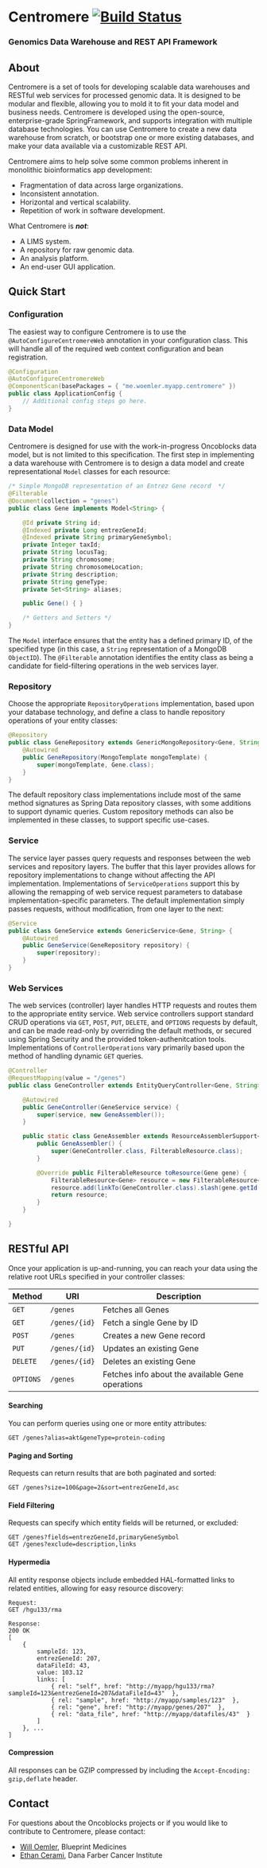 # Centromere [![Build Status](https://travis-ci.org/oncoblocks/centromere.svg?branch=master)](https://travis-ci.org/oncoblocks/centromere)
### Genomics Data Warehouse and REST API Framework

## About

Centromere is a set of tools for developing scalable data warehouses and RESTful web services for processed genomic data.  It is designed to be modular and flexible, allowing you to mold it to fit your data model and business needs. Centromere is developed using the open-source, enterprise-grade SpringFramework, and supports integration with multiple database technologies.  You can use Centromere to create a new data warehouse from scratch, or bootstrap one or more existing databases, and make your data available via a customizable REST API.

Centromere aims to help solve some common problems inherent in monolithic bioinformatics app development:
- Fragmentation of data across large organizations.
- Inconsistent annotation.
- Horizontal and vertical scalability.
- Repetition of work in software development.

What Centromere is _**not**_:
- A LIMS system.
- A repository for raw genomic data.
- An analysis platform.
- An end-user GUI application.

## Quick Start

### Configuration

The easiest way to configure Centromere is to use the `@AutoConfigureCentromereWeb` annotation in your configuration class.  This will handle all of the required web context configuration and bean registration.

```java
@Configuration
@AutoConfigureCentromereWeb
@ComponentScan(basePackages = { "me.woemler.myapp.centromere" })
public class ApplicationConfig {
	// Additional config steps go here.
}
```

### Data Model

Centromere is designed for use with the work-in-progress Oncoblocks data model, but is not limited to this specification.  The first step in implementing a data warehouse with Centromere is to design a data model and create representational `Model` classes for each resource:

```java
/* Simple MongoDB representation of an Entrez Gene record  */
@Filterable
@Document(collection = "genes")
public class Gene implements Model<String> {

	@Id private String id;
	@Indexed private Long entrezGeneId;
	@Indexed private String primaryGeneSymbol;
	private Integer taxId;
	private String locusTag;
	private String chromosome;
	private String chromosomeLocation;
	private String description;
	private String geneType;
	private Set<String> aliases;

	public Gene() { }

	/* Getters and Setters */
}
```

The `Model` interface ensures that the entity has a defined primary ID, of the specified type (in this case, a `String` representation of a MongoDB `ObjectID`).  The `@Filterable` annotation identifies the entity class as being a candidate for field-filtering operations in the web services layer.

### Repository

Choose the appropriate `RepositoryOperations` implementation, based upon your database technology, and define a class to handle repository operations of your entity classes:

```java
@Repository
public class GeneRepository extends GenericMongoRepository<Gene, String> {
	@Autowired
	public GeneRepository(MongoTemplate mongoTemplate) {
		super(mongoTemplate, Gene.class);
	}
}
```

The default repository class implementations include most of the same method signatures as Spring Data repository classes, with some additions to support dynamic queries.  Custom repository methods can also be implemented in these classes, to support specific use-cases.

### Service

The service layer passes query requests and responses between the web services and repository layers.  The buffer that this layer provides allows for repository implementations to change without affecting the API implementation.  Implementations of `ServiceOperations` support this by allowing the remapping of web service request parameters to database implementation-specific parameters.  The default implementation simply passes requests, without modification, from one layer to the next:

```java
@Service
public class GeneService extends GenericService<Gene, String> {
	@Autowired
	public GeneService(GeneRepository repository) {
		super(repository);
	}
}
```

### Web Services

The web services (controller) layer handles HTTP requests and routes them to the appropriate entity service.  Web service controllers support standard CRUD operations via `GET`, `POST`, `PUT`, `DELETE`, and `OPTIONS` requests by default, and can be made read-only by overriding the default methods, or secured using Spring Security and the provided token-authenitcation tools. Implementations of `ControllerOperations` vary primarily based upon the method of handling dynamic `GET` queries.  

```java
@Controller
@RequestMapping(value = "/genes")
public class GeneController extends EntityQueryController<Gene, String> {

	@Autowired
	public GeneController(GeneService service) {
		super(service, new GeneAssembler());
	}

	public static class GeneAssembler extends ResourceAssemblerSupport<Gene, FilterableResource> {
    	public GeneAssembler() {
    		super(GeneController.class, FilterableResource.class);
    	}

    	@Override public FilterableResource toResource(Gene gene) {
    		FilterableResource<Gene> resource = new FilterableResource<Gene>(gene);
    		resource.add(linkTo(GeneController.class).slash(gene.getId()).withSelfRel());
    		return resource;
    	}
    }

}
```

## RESTful API

Once your application is up-and-running, you can reach your data using the relative root URLs specified in your controller classes:

Method | URI | Description
-------|-----|------------
`GET` | `/genes` | Fetches all Genes
`GET` | `/genes/{id}` | Fetch a single Gene by ID
`POST` | `/genes` | Creates a new Gene record
`PUT` | `/genes/{id}` | Updates an existing Gene
`DELETE` | `/genes/{id}` | Deletes an existing Gene
`OPTIONS` | `/genes` | Fetches info about the available Gene operations

#### Searching

You can perform queries using one or more entity attributes:

```
GET /genes?alias=akt&geneType=protein-coding
```

#### Paging and Sorting

Requests can return results that are both paginated and sorted:

```
GET /genes?size=100&page=2&sort=entrezGeneId,asc
```

#### Field Filtering

Requests can specify which entity fields will be returned, or excluded:

```
GET /genes?fields=entrezGeneId,primaryGeneSymbol
GET /genes?exclude=description,links
```

#### Hypermedia

All entity response objects include embedded HAL-formatted links to related entities, allowing for easy resource discovery:

```
Request:
GET /hgu133/rma

Response:
200 OK
[
	{
		sampleId: 123,
		entrezGeneId: 207,
		dataFileId: 43,
		value: 103.12
		links: [
			{ rel: "self", href: "http://myapp/hgu133/rma?sampleId=123&entrezGeneId=207&dataFileId=43"  },
			{ rel: "sample", href: "http://myapp/samples/123"  },
			{ rel: "gene", href: "http://myapp/genes/207"  },
			{ rel: "data_file", href: "http://myapp/datafiles/43"  }
		]
	}, ...
]
```

#### Compression

All responses can be GZIP compressed by including the `Accept-Encoding: gzip,deflate` header.


## Contact
For questions about the Oncoblocks projects or if you would like to contribute to Centromere, please contact:
  - [Will Oemler](mailto:woemler@blueprintmedicines.com), Blueprint Medicines
  - [Ethan Cerami](mailto:cerami@jimmy.harvard.edu), Dana Farber Cancer Institute
